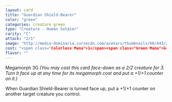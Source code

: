 ```yaml
---
layout: card
title: "Guardian Shield-Bearer"
color: "green"
categories: creature green
type: "Creature - Human Soldier"
rarity: "C"
attack: "2/1"
image: "http://media-dominaria.cursecdn.com/avatars/thumbnails/68/443/200/283/635618525937453096.png"
cost: "<span class="Colorless Mana">1</span><span class="Green Mana">G</span>"
flavor: ""
---
```


Megamorph <span class="tip mana-icon mana-colorless-03" title="3 Colorless Mana">3</span><span class="tip mana-icon mana-green" title="1 Green Mana">G</span> <em>(You may cast this card face-down as a 2/2 creature for <span class="tip mana-icon mana-colorless-03" title="3 Colorless Mana">3</span>. Turn it face up at any time for its megamorph cost and put a +1/+1 counter on it.)</em>

When Guardian Shield-Bearer is turned face up, put a +1/+1 counter on another target creature you control.
